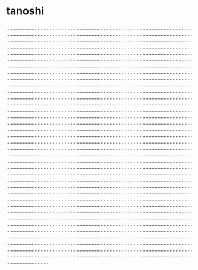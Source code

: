 # tanoshi
.........................................................................................................................................................................................................................................................................................................................................................................................................................................................................................................................................................................................................................................................................................................................................................................................................................................................................................................................................................................................................................................................................................................................................................................................................................................................................................................................................................................................................................................................................................................................................................................................................................................................................................................................................................................................................................................................................................................................................................................................................................................................................................................................................................................................................................................................................................................................................................................................................................................................................................................................................................................................................................................................................................................................................................................................................................................................................................................................................................................................................................................................................................................................................................................................................................................................................................................................................................................................................................................................................................................................................................................................................................................................................................................................................................................................................................................................................................................................................................................................................................................................................................................................................................................................................................................................................................................................................................................................................................................................................................................................................................................................................................................................................................................................................................................................................